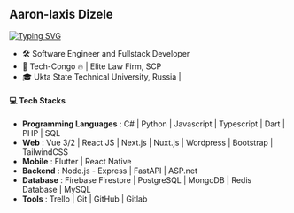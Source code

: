 ## Aaron-laxis Dizele

[![Typing SVG](https://readme-typing-svg.herokuapp.com?font=ubuntu&duration=7000&color=833C9F&center=true&lines=Welcome+to+my+Github+Profile%F0%9F%A4%A9;Over+6+years+of+programming%F0%9F%92%BB)](https://git.io/typing-svg)

- 🛠 Software Engineer and Fullstack Developer
- 💼 Tech-Congo 🔥 | Elite Law Firm, SCP
- 🎓 Ukta State Technical University, Russia | 

#### 💻 Tech Stacks

- **Programming Languages** : C# | Python | Javascript | Typescript | Dart | PHP | SQL
- **Web** : Vue 3/2 | React JS | Next.js | Nuxt.js | Wordpress | Bootstrap | TailwindCSS
- **Mobile** : Flutter | React Native
- **Backend** : Node.js - Express | FastAPI | ASP.net
- **Database** : Firebase Firestore | PostgreSQL | MongoDB | Redis Database | MySQL
- **Tools** : Trello | Git | GitHub | Gitlab
